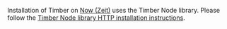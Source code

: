 Installation of Timber on [Now (Zeit)](https://zeit.co/now) uses the Timber Node library. Please follow the [Timber Node library HTTP installation instructions](/timber-for-languages/node/installation/http).
